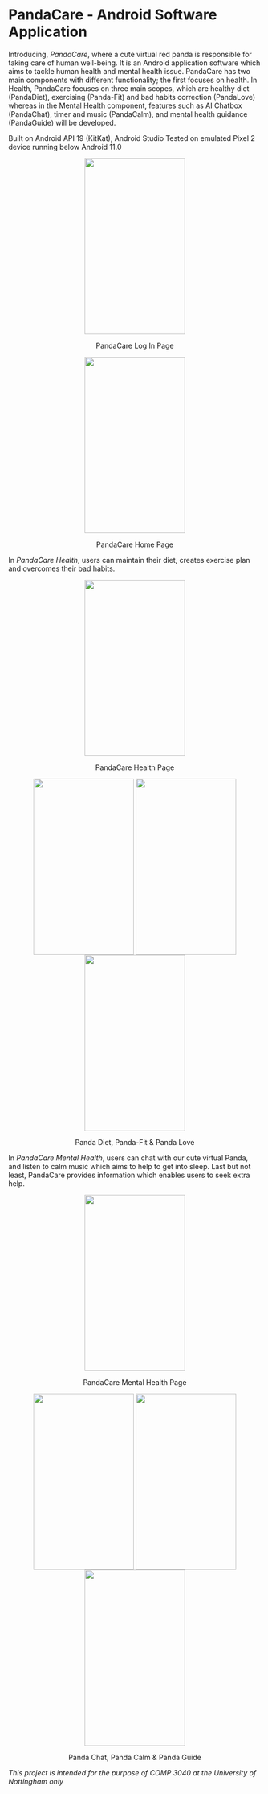 # PandaCare - Android Software Application

Introducing, *PandaCare*, where a cute virtual red panda is responsible for taking care of human well-being. It is an Android application software which aims to tackle human health and mental health issue. PandaCare has two main components with different functionality; the first focuses on health. In Health, PandaCare focuses on three main scopes, which are healthy diet (PandaDiet), exercising (Panda-Fit) and bad habits correction (PandaLove) whereas in the Mental Health component, features such as AI Chatbox (PandaChat), timer and music (PandaCalm), and mental health guidance (PandaGuide) will be developed.

Built on Android API 19 (KitKat), Android Studio
Tested on emulated Pixel 2 device running below Android 11.0

<p align="middle">                                                                                                                              
 <img align="top" src = "https://github.com/justin-sem/PandaCare/assets/93218385/798fbe4e-3ae9-4a47-8514-df45bffc79bf" width="200" height="350">
</p>

<p align="middle">
 PandaCare Log In Page
</p>

<p align="middle">                                                                                                                              
 <img align="top" src = "https://github.com/justin-sem/PandaCare/assets/93218385/2a902767-489c-4baa-8356-866d8d0bd081" width="200" height="350">
</p>

<p align="middle">
 PandaCare Home Page
</p>

In *PandaCare Health*, users can maintain their diet, creates exercise plan and overcomes their bad habits.

<p align="middle">                                                                                                                              
 <img align="top" src = "https://github.com/justin-sem/PandaCare/assets/93218385/c6f1980c-ce68-4282-aaf9-d9d1f56b2dc0" width="200" height="350 ">
</p>

<p align="middle">
 PandaCare Health Page
</p>

<p align="middle">                                                                                                                              
 <img align="top" src = "https://github.com/justin-sem/PandaCare/assets/93218385/548ad415-de0a-47fb-b543-dff5307fd1b4" width="200" height="350" >
 <img align="top" src = "https://github.com/justin-sem/PandaCare/assets/93218385/8c62711d-6fb5-4f0d-a2b4-f43babb72cad" width="200" height="350" >
 <img align="top" src = "https://github.com/justin-sem/PandaCare/assets/93218385/b196f67b-9d86-462c-8f61-33cdfb9a1183" width="200" height="350" >
</p>

<p align="middle">
 Panda Diet, Panda-Fit & Panda Love
</p>

In *PandaCare Mental Health*, users can chat with our cute virtual Panda, and listen to calm music which aims to help to get into sleep. Last but not least, PandaCare provides information which enables users to seek extra help. 

<p align="middle">                                                                                                                              
 <img align="top" src = "https://github.com/justin-sem/PandaCare/assets/93218385/3a271a3b-2f19-4595-85ae-287201080c30" width="200" height="350 ">
</p>

<p align="middle">
 PandaCare Mental Health Page
</p>

<p align="middle">                                                                                                                              
 <img align="top" src = "https://github.com/justin-sem/PandaCare/assets/93218385/7db94642-a9f1-49d7-ac9c-02345df0b240" width="200" height="350" >
 <img align="top" src = "https://github.com/justin-sem/PandaCare/assets/93218385/959c6b5a-8df3-42eb-a875-da496e1cec19" width="200" height="350" >
 <img align="top" src = "https://github.com/justin-sem/PandaCare/assets/93218385/f5d9f2d6-4d28-4794-87bc-b497990229a1" width="200" height="350" >
</p>

<p align="middle">
 Panda Chat, Panda Calm & Panda Guide
</p>



*This project is intended for the purpose of COMP 3040 at the University of Nottingham only*


















